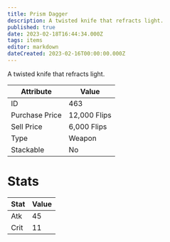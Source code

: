 ```yaml
---
title: Prism Dagger
description: A twisted knife that refracts light.
published: true
date: 2023-02-18T16:44:34.000Z
tags: items
editor: markdown
dateCreated: 2023-02-16T00:00:00.000Z
---
```


A twisted knife that refracts light.

|Attribute|Value|
|-|-|
|ID|463|
|Purchase Price|12,000 Flips|
|Sell Price|6,000 Flips|
|Type|Weapon|
|Stackable|No|

# Stats
|Stat|Value|
|-|-|
|Atk|45|
|Crit|11|
